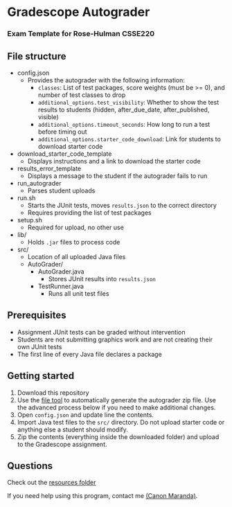 # Gradescope Autograder
### Exam Template for Rose-Hulman CSSE220

## File structure
- config.json
  - Provides the autograder with the following information:
    - `classes`: List of test packages, score weights (must be >= 0), and number of test classes to drop
    - `additional_options.test_visibility`: Whether to show the test results to students (hidden, after_due_date, after_published, visible)
    - `additional_options.timeout_seconds`: How long to run a test before timing out
    - `additional_options.starter_code_download`: Link for students to download starter code
- download_starter_code_template
  - Displays instructions and a link to download the starter code
- results_error_template
  - Displays a message to the student if the autograder fails to run
- run_autograder
  - Parses student uploads
- run.sh
  - Starts the JUnit tests, moves `results.json` to the correct directory
  - Requires providing the list of test packages
- setup.sh
  - Required for upload, no other use
- lib/
  - Holds `.jar` files to process code
- src/
  - Location of all uploaded Java files
  - AutoGrader/
    - AutoGrader.java
      - Stores JUnit results into `results.json`
    - TestRunner.java
      - Runs all unit test files

## Prerequisites
- Assignment JUnit tests can be graded without intervention
- Students are not submitting graphics work and are not creating their own JUnit tests
- The first line of every Java file declares a package

## Getting started
1. Download this repository
2. Use the [file tool](../../file-tool/Csse220FileTool.jar) to automatically generate the autograder zip file. Use the advanced process below if you need to make additional changes.
3. Open `config.json` and update line the contents.
4. Import Java test files to the `src/` directory. Do not upload starter code or anything else a student should modify.
5. Zip the contents (everything inside the downloaded folder) and upload to the Gradescope assignment.

## Questions
Check out the [resources folder](../../resources/)

If you need help using this program, contact me [(Canon Maranda)](https://link.canon.click/from/github).
